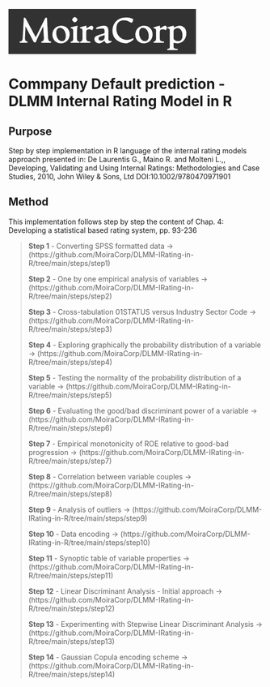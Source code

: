  ![MoiraCorp logo](/assets/images/MoiraCorp_Capture.jpg)
# Commpany Default prediction - DLMM Internal Rating Model in R

## Purpose

Step by step implementation in R language of the internal rating models approach presented in: De Laurentis G., Maino R. and Molteni L.,, Developing, Validating and Using Internal Ratings: Methodologies and Case Studies, 2010, John Wiley &amp; Sons, Ltd  DOI:10.1002/9780470971901 

## Method
This implementation follows step by step the content of Chap. 4:  Developing a statistical based rating system, pp. 93-236

> <p><strong>Step 1</strong> - Converting SPSS formatted data -> (https://github.com/MoiraCorp/DLMM-IRating-in-R/tree/main/steps/step1)</p>
> <p><strong>Step 2</strong> - One by one empirical analysis of variables -> (https://github.com/MoiraCorp/DLMM-IRating-in-R/tree/main/steps/step2)</p>
> <p><strong>Step 3</strong> - Cross-tabulation 01STATUS versus Industry Sector Code -> (https://github.com/MoiraCorp/DLMM-IRating-in-R/tree/main/steps/step3)</p>
> <p><strong>Step 4</strong> - Exploring graphically the probability distribution of a variable  -> (https://github.com/MoiraCorp/DLMM-IRating-in-R/tree/main/steps/step4)</p>
> <p><strong>Step 5</strong> - Testing the normality of the probability distribution of a variable  -> (https://github.com/MoiraCorp/DLMM-IRating-in-R/tree/main/steps/step5) </p>
> <p><strong>Step 6</strong> - Evaluating the good/bad discriminant power of a variable  -> (https://github.com/MoiraCorp/DLMM-IRating-in-R/tree/main/steps/step6) </p>
> <p><strong>Step 7</strong> - Empirical monotonicity of ROE relative to good-bad progression  -> (https://github.com/MoiraCorp/DLMM-IRating-in-R/tree/main/steps/step7) </p>
> <p><strong>Step 8</strong> - Correlation between variable couples  -> (https://github.com/MoiraCorp/DLMM-IRating-in-R/tree/main/steps/step8) </p>
> <p><strong>Step 9</strong> - Analysis of outliers -> (https://github.com/MoiraCorp/DLMM-IRating-in-R/tree/main/steps/step9) </p>
> <p><strong>Step 10</strong> - Data encoding -> (https://github.com/MoiraCorp/DLMM-IRating-in-R/tree/main/steps/step10) </p>
> <p><strong>Step 11</strong> - Synoptic table of variable properties -> (https://github.com/MoiraCorp/DLMM-IRating-in-R/tree/main/steps/step11) </p>
> <p><strong>Step 12</strong> - Linear Discriminant Analysis - Initial approach -> (https://github.com/MoiraCorp/DLMM-IRating-in-R/tree/main/steps/step12) </p>
> <p><strong>Step 13</strong> - Experimenting with Stepwise Linear Discriminant Analysis -> (https://github.com/MoiraCorp/DLMM-IRating-in-R/tree/main/steps/step13) </p>
> <p><strong>Step 14</strong> - Gaussian Copula encoding scheme -> (https://github.com/MoiraCorp/DLMM-IRating-in-R/tree/main/steps/step14) </p>
